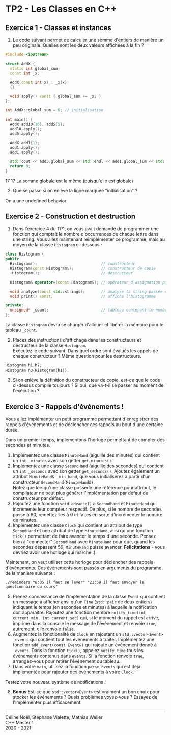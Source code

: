 # TP2 - Les Classes en C++

## Exercice 1 - Classes et instances

1. Le code suivant permet de calculer une somme d'entiers de manière un peu originale. Quelles sont les deux valeurs affichées à la fin ?

```cpp
#include <iostream>

struct AddX {
  static int global_sum;
  const int _x;

  AddX(const int x) : _x{x}
  {}

  void apply() const { global_sum += _x; }
};

int AddX::global_sum = 0; // initialisation

int main() {
  AddX add10{10}, add5{5};
  add10.apply();
  add5.apply();

  AddX add1{1};
  add1.apply();
  add1.apply();

  std::cout << add5.global_sum << std::endl << add1.global_sum << std::endl;
  return 0;
}
```

17
17
La somme globale est la même (puisqu'elle est globale)

2. Que se passe si on enlève la ligne marquée "initialisation" ?

On a une undefined behavior

## Exercice 2 - Construction et destruction

1. Dans l'exercice 4 du TP1, on vous avait demandé de programmer une fonction qui comptait le nombre d'occurrences de chaque lettre dans une string. Vous allez maintenant réimplémenter ce programme, mais au moyen de la classe `Histogram` ci-dessous :

```cpp
class Histogram {
public:
  Histogram();                            // constructeur
  Histogram(const Histogram&);            // constructeur de copie
  ~Histogram();                           // destructeur

  Histogram& operator=(const Histogram&); // opérateur d'assignation par copie

  void analyze(const std::string&);       // analyse la string passée en paramètre
  void print() const;                     // affiche l'histogramme

private:
  unsigned* _count;                       // tableau contenant le nombre d'occurrences de chaque lettre entre 'a' et 'z'
};
```

La classe `Histogram` devra se charger d'allouer et libérer la mémoire pour le tableau `_count`.

2. Placez des instructions d'affichage dans les constructeurs et destructeur de la classe `Histogram`.\
   Exécutez le code suivant. Dans quel ordre sont évalués les appels de chaque constructeur ? Même question pour les destructeurs.

```cpp
Histogram h1,h2;
Histogram h3{Histogram{h1}};
```

3. Si on enlève la définition du constructeur de copie, est-ce que le code ci-dessus compile toujours ? Si oui, que va-t-il se passer au moment de l'exécution ?

[//]: # "## Exercise 3 - Construction et Affectation"
[//]: # '1. Informez-vous et expliquez les trois concepts "Rule of Zero/Three/Five"!'
[//]: # '2. Informez-vous et expliquez le concept "Copy-And-Swap"!'

## Exercice 3 - Rappels d'événements !

Vous allez implémenter un petit programme permettant d'enregistrer des rappels d'événements et de déclencher ces rappels au bout d'une certaine durée.

Dans un premier temps, implémentons l'horloge permettant de compter des secondes et minutes.

1. Implémentez une classe `MinuteHand` (aiguille des minutes) qui contient un `int _minutes` avec son getter `get_minutes()`.
2. Implémentez une classe `SecondHand` (aiguille des secondes) qui contient un `int _seconds` avec son getter `get_seconds()`.
   Ajoutez également un attribut `MinuteHand& _min_hand`, que vous initialiserez à partir d'un constructeur `SecondHand(MinuteHand&)`.\
   Notez que lorsqu'une classe possède une référence pour attribut, le compilateur ne peut plus générer l'implémentation par défaut du constructeur par défaut.
3. Rajoutez une fonction `void advance()` à `SecondHand` et `MinuteHand` qui incrémente leur compteur respectif.
   De plus, si le nombre de secondes passe à 60, remettez-les à 0 et faites en sorte d'incrémenter le nombre de minutes.
4. Implémentez une classe `Clock` qui contient un attribut de type `SecondHand` et une attribut de type `MinuteHand`,
   ansi qu'une fonction `tick()` permettant de faire avancer le temps d'une seconde.
   Pensez bien à "connecter" `SecondHand` avec `MinuteHand` pour que, quand les secondes dépassent 59, `MinuteHand` puisse avancer.
   **Felicitations** - vous devriez avoir une horloge qui marche :)

Maintenant, on veut utiliser cette horloge pour déclencher des rappels d'événements. Ces événements sont passés en arguments du programme de la manière suivante :

```shell
./reminders "8:05 Il faut se lever" "21:59 Il faut envoyer le questionnaire du cours"
```

5. Prenez connaissance de l'implémentation de la classe `Event` qui contient un message à afficher
   ansi qu'un `Time` (`std::pair` de deux entiers) indiquant le temps (en secondes et minutes) à laquelle la notification doit apparaitre.
   Rajoutez une fonction membre `notify_time(int current_min, int current_sec)` qui,
   si le moment du rappel est arrivé, imprime dans la console le message de l'événement et renvoie `true`, autrement, elle renvoie `false`.
6. Augmentez la fonctionalité de `Clock` en rajoutant un `std::vector<Event> _events` qui contient tout les événements à traiter.
   Implémentez une fonction `add_event(const Event&)` qui rajoute un événement donné à `_events`.
   Dans la fonction `tick()`, appelez `notify_time` tous les événements contenus dans `events`. Si la fonction renvoie `true`, arrangez-vous pour retirer l'événement du tableau.
7. Dans votre `main`, utilisez la fonction `parse_events` qui est déjà implementée pour rajouter des événements à votre `Clock`.

Testez votre nouveau système de notifications !

8. **Bonus** Est-ce que `std::vector<Event>` est vraiment un bon choix pour stocker les événements ?
   Quels problèmes voyez-vous ? Essayez de l'implémenter plus efficacement.

---

Céline Noël, Stéphane Vialette, Mathias Weller  
C++ Master 1  
2020 - 2021
